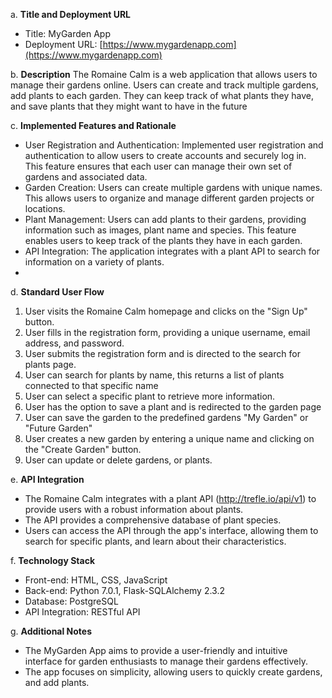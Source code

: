 
a. **Title and Deployment URL**
   - Title: MyGarden App
   - Deployment URL: [https://www.mygardenapp.com](https://www.mygardenapp.com)

b. **Description**
   The Romaine Calm is a web application that allows users to manage their gardens online. Users can create and track multiple gardens, add plants to each garden. They can keep track of what plants they have, and save plants that they might want to have in the future

c. **Implemented Features and Rationale**
   - User Registration and Authentication: Implemented user registration and authentication to allow users to create accounts and securely log in. This feature ensures that each user can manage their own set of gardens and associated data.
   - Garden Creation: Users can create multiple gardens with unique names. This allows users to organize and manage different garden projects or locations.
   - Plant Management: Users can add plants to their gardens, providing information such as images, plant name and species. This feature enables users to keep track of the plants they have in each garden.
   - API Integration: The application integrates with a plant API to search for information on a variety of plants.
   - 
d. **Standard User Flow**
   1. User visits the Romaine Calm homepage and clicks on the "Sign Up" button.
   2. User fills in the registration form, providing a unique username, email address, and password.
   3. User submits the registration form and is directed to the search for plants page.
   4. User can search for plants by name, this returns a list of plants connected to that specific name
   5. User can select a specific plant to retrieve more information. 
   6. User has the option to save a plant and is redirected to the garden page
   7. User can save the garden to the predefined gardens "My Garden" or "Future Garden"
   8. User creates a new garden by entering a unique name and clicking on the "Create Garden" button.
   9.  User can update or delete gardens, or plants.

e. **API Integration**
   - The Romaine Calm integrates with a plant API (http://trefle.io/api/v1) to provide users with a robust information about plants.
   - The API provides a comprehensive database of plant species.
   - Users can access the API through the app's interface, allowing them to search for specific plants, and learn about their characteristics.

f. **Technology Stack**
   - Front-end: HTML, CSS, JavaScript
   - Back-end: Python 7.0.1, Flask-SQLAlchemy 2.3.2 
   - Database: PostgreSQL
   - API Integration: RESTful API

g. **Additional Notes**
   - The MyGarden App aims to provide a user-friendly and intuitive interface for garden enthusiasts to manage their gardens effectively.
   - The app focuses on simplicity, allowing users to quickly create gardens, and add plants.
  